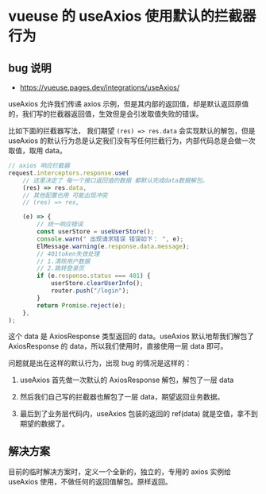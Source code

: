 
# vueuse 的 useAxios 使用默认的拦截器行为

## bug 说明

- https://vueuse.pages.dev/integrations/useAxios/

useAxios 允许我们传递 axios 示例，但是其内部的返回值，却是默认返回原值的，我们写的拦截器返回值，生效但是会引发取值失败的错误。

比如下面的拦截器写法， 我们期望 `(res) => res.data` 会实现默认的解包，但是 useAxios 的默认行为总是认定我们没有写任何拦截行为，内部代码总是会做一次取值，取用 data。

```js
// axios 响应拦截器
request.interceptors.response.use(
	// 这里决定了 每一个接口返回值的数据 都默认完成data数据解包。
	(res) => res.data,
	// 其他配置也用 可能出现冲突
	// (res) => res,

	(e) => {
		// 统一响应错误
		const userStore = useUserStore();
		console.warn(" 出现请求错误 错误如下： ", e);
		ElMessage.warning(e.response.data.message);
		// 401token失效处理
		// 1.清除用户数据
		// 2.跳转登录页
		if (e.response.status === 401) {
			userStore.clearUserInfo();
			router.push("/login");
		}
		return Promise.reject(e);
	},
);
```

这个 data 是 AxiosResponse 类型返回的 data。useAxios 默认地帮我们解包了 AxiosResponse 的 data，所以我们使用时，直接使用一层 data 即可。

问题就是出在这样的默认行为，出现 bug 的情况是这样的：

1. useAxios 首先做一次默认的 AxiosResponse 解包，解包了一层 data

2. 然后我们自己写的拦截器也解包了一层 data，期望返回业务数据。

3. 最后到了业务层代码内，useAxios 包装的返回的 ref(data) 就是空值，拿不到期望的数据了。

## 解决方案

目前的临时解决方案时，定义一个全新的，独立的，专用的 axios 实例给 useAxios 使用，不做任何的返回值解包。原样返回。
